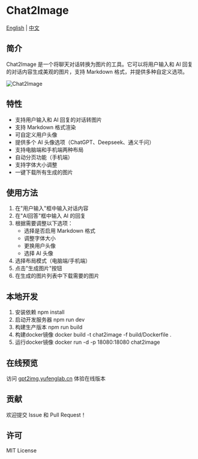 # Chat2Image

[English](./README_EN.md) | [中文](./README.md)

## 简介
Chat2Image 是一个将聊天对话转换为图片的工具。它可以将用户输入和 AI 回复的对话内容生成美观的图片，支持 Markdown 格式，并提供多种自定义选项。


![Chat2Image](https://oss.yufenglab.cn:443/blog/chat-2025-02-18T02-48-37-865Z-1.png)

## 特性
- 支持用户输入和 AI 回复的对话转图片
- 支持 Markdown 格式渲染
- 可自定义用户头像
- 提供多个 AI 头像选项（ChatGPT、Deepseek、通义千问）
- 支持电脑端和手机端两种布局
- 自动分页功能（手机端）
- 支持字体大小调整
- 一键下载所有生成的图片

## 使用方法
1. 在"用户输入"框中输入对话内容
2. 在"AI回答"框中输入 AI 的回复
3. 根据需要调整以下选项：
   - 选择是否启用 Markdown 格式
   - 调整字体大小
   - 更换用户头像
   - 选择 AI 头像
4. 选择布局模式（电脑端/手机端）
5. 点击"生成图片"按钮
6. 在生成的图片列表中下载需要的图片

## 本地开发
1. 安装依赖
npm install
2. 启动开发服务器
npm run dev
3. 构建生产版本
npm run build
4. 构建docker镜像
docker build -t chat2image -f build/Dockerfile .
5. 运行docker镜像
docker run -d -p 18080:18080 chat2image

## 在线预览
访问 [gpt2img.yufenglab.cn](https://gpt2img.yufenglab.cn) 体验在线版本

## 贡献
欢迎提交 Issue 和 Pull Request！

## 许可
MIT License